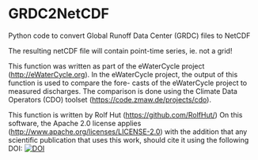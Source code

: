 # GRDC2NetCDF
Python code to convert Global Runoff Data Center (GRDC) files to NetCDF

The resulting netCDF file will contain point-time series, ie. not a grid! 

This function was written as part of the eWaterCycle project (http://eWaterCycle.org).
In the eWaterCycle project, the output of this function is used to compare the fore-
casts of the eWaterCycle project to measured discharges. The comparison is done using
the Climate Data Operators (CDO) toolset (https://code.zmaw.de/projects/cdo).

This function is written by Rolf Hut (https://github.com/RolfHut/)
On this software, the Apache 2.0 license applies (http://www.apache.org/licenses/LICENSE-2.0)
with the addition that any scientific publication that uses this work, should cite it using
the following DOI: [![DOI](https://zenodo.org/badge/doi/10.5281/zenodo.19695.svg)](http://dx.doi.org/10.5281/zenodo.19695)

